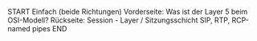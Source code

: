 START
Einfach (beide Richtungen)
Vorderseite: Was ist der Layer 5 beim OSI-Modell?
Rückseite: Session - Layer / Sitzungsschicht
SIP, RTP, RCP-named pipes
END